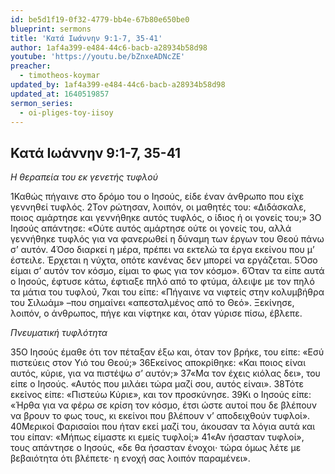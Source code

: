 ```yaml
---
id: be5d1f19-0f32-4779-bb4e-67b80e650be0
blueprint: sermons
title: 'Κατά Ιωάννην 9:1-7, 35-41'
author: 1af4a399-e484-44c6-bacb-a28934b58d98
youtube: 'https://youtu.be/bZnxeADNcZE'
preacher:
  - timotheos-koymar
updated_by: 1af4a399-e484-44c6-bacb-a28934b58d98
updated_at: 1640519857
sermon_series:
  - oi-pliges-toy-iisoy
---
```

## Κατά Ιωάννην 9:1-7, 35-41

_Η θεραπεία του εκ γενετής τυφλού_

1Καθώς πήγαινε στο δρόμο του ο Ιησούς, είδε έναν άνθρωπο που είχε γεννηθεί τυφλός. 2Τον ρώτησαν, λοιπόν, οι μαθητές του: «Διδάσκαλε, ποιος αμάρτησε και γεννήθηκε αυτός τυφλός, ο ίδιος ή οι γονείς του;» 3Ο Ιησούς απάντησε: «Ούτε αυτός αμάρτησε ούτε οι γονείς του, αλλά γεννήθηκε τυφλός για να φανερωθεί η δύναμη των έργων του Θεού πάνω σ’ αυτόν. 4Όσο διαρκεί η μέρα, πρέπει να εκτελώ τα έργα εκείνου που μ’ έστειλε. Έρχεται η νύχτα, οπότε κανένας δεν μπορεί να εργάζεται. 5Όσο είμαι σ’ αυτόν τον κόσμο, είμαι το φως για τον κόσμο». 6Όταν τα είπε αυτά ο Ιησούς, έφτυσε κάτω, έφτιαξε πηλό από το φτύμα, άλειψε με τον πηλό τα μάτια του τυφλού, 7και του είπε: «Πήγαινε να νιφτείς στην κολυμβήθρα του Σιλωάμ» –που σημαίνει «απεσταλμένος από το Θεό». Ξεκίνησε, λοιπόν, ο άνθρωπος, πήγε και νίφτηκε και, όταν γύρισε πίσω, έβλεπε.

_Πνευματική τυφλότητα_

35Ο Ιησούς έμαθε ότι τον πέταξαν έξω και, όταν τον βρήκε, του είπε: «Εσύ πιστεύεις στον Υιό του Θεού;» 36Εκείνος αποκρίθηκε: «Και ποιος είναι αυτός, κύριε, για να πιστέψω σ’ αυτόν;» 37«Μα τον έχεις κιόλας δει», του είπε ο Ιησούς. «Αυτός που μιλάει τώρα μαζί σου, αυτός είναι». 38Τότε εκείνος είπε: «Πιστεύω Κύριε», και τον προσκύνησε. 39Κι ο Ιησούς είπε: «Ήρθα για να φέρω σε κρίση τον κόσμο, έτσι ώστε αυτοί που δε βλέπουν να βρουν το φως τους, κι εκείνοι που βλέπουν ν’ αποδειχθούν τυφλοί».
40Μερικοί Φαρισαίοι που ήταν εκεί μαζί του, άκουσαν τα λόγια αυτά και του είπαν: «Μήπως είμαστε κι εμείς τυφλοί;» 41«Αν ήσασταν τυφλοί», τους απάντησε ο Ιησούς, «δε θα ήσασταν ένοχοι· τώρα όμως λέτε με βεβαιότητα ότι βλέπετε· η ενοχή σας λοιπόν παραμένει».